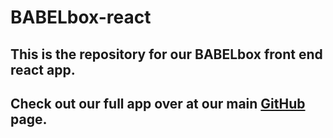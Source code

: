 # BABELbox-react
## This is the repository for our BABELbox front end react app.

## Check out our full app over at our main [GitHub](https://github.com/https-github-com-steversonTong/BabelBox) page.